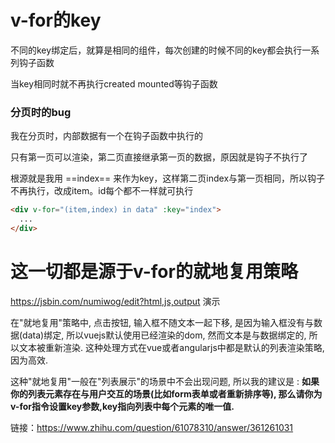 # v-for的key

不同的key绑定后，就算是相同的组件，每次创建的时候不同的key都会执行一系列钩子函数

当key相同时就不再执行created mounted等钩子函数

### 分页时的bug

我在分页时，内部数据有一个在钩子函数中执行的

只有第一页可以渲染，第二页直接继承第一页的数据，原因就是钩子不执行了

根源就是我用 ==index== 来作为key，这样第二页index与第一页相同，所以钩子不再执行，改成item。id每个都不一样就可执行

```html
<div v-for="(item,index) in data" :key="index">
  ...
</div>
```

# 这一切都是源于v-for的就地复用策略

https://jsbin.com/numiwog/edit?html,js,output 演示

在"就地复用"策略中, 点击按钮, 输入框不随文本一起下移, 是因为输入框没有与数据(data)绑定, 所以vuejs默认使用已经渲染的dom, 然而文本是与数据绑定的, 所以文本被重新渲染. 这种处理方式在vue或者angularjs中都是默认的列表渲染策略, 因为高效.

这种"就地复用"一般在"列表展示"的场景中不会出现问题, 所以我的建议是 : **如果你的列表元素存在与用户交互的场景(比如form表单或者重新排序等), 那么请你为 v-for指令设置key参数,key指向列表中每个元素的唯一值.**


链接：https://www.zhihu.com/question/61078310/answer/361261031
